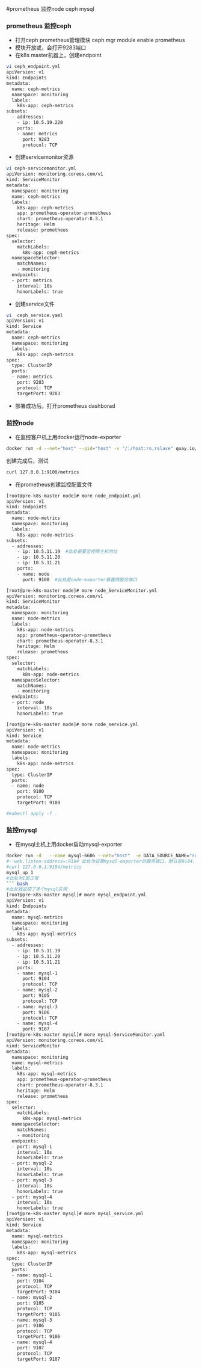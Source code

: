 #prometheus 监控node ceph mysql
### prometheus 监控ceph
- 打开ceph prometheus管理模块
ceph mgr module enable prometheus
- 模块开放或，会打开9283端口
- 在k8s master机器上，创建endpoint
``` bash
vi ceph_endpoint.yml
apiVersion: v1
kind: Endpoints
metadata:
  name: ceph-metrics
  namespace: monitoring
  labels:
    k8s-app: ceph-metrics
subsets:
  - addresses:
    - ip: 10.5.19.220
    ports:
    - name: metrics
      port: 9283
      protocol: TCP
```
- 创建servicemonitor资源
``` bash
vi ceph-servicemonitor.yml
apiVersion: monitoring.coreos.com/v1
kind: ServiceMonitor
metadata:
  namespace: monitoring
  name: ceph-metrics
  labels:
    k8s-app: ceph-metrics
    app: prometheus-operator-prometheus
    chart: prometheus-operator-8.3.1
    heritage: Helm
    release: prometheus
spec:
  selector:
    matchLabels:
      k8s-app: ceph-metrics
  namespaceSelector:
    matchNames:
    - monitoring
  endpoints:
  - port: metrics
    interval: 10s
    honorLabels: true
```
- 创建service文件
``` bash 
vi  ceph_service.yaml
apiVersion: v1
kind: Service
metadata:
  name: ceph-metrics
  namespace: monitoring
  labels:
    k8s-app: ceph-metrics
spec:
  type: ClusterIP
  ports:
  - name: metrics
    port: 9283
    protocol: TCP
    targetPort: 9283
```
- 部署成功后。打开prometheus dashborad

### 监控node
- 在监控客户机上用docker运行node-exporter
``` bash
docker run -d --net="host" --pid="host" -v "/:/host:ro,rslave" quay.io/prometheus/node-exporter --path.rootfs=/host
```
创建完成后，测试
``` bash
curl 127.0.0.1:9100/metrics
```
- 在prometheus创建监控配置文件
``` bash
[root@pre-k8s-master node]# more node_endpoint.yml
apiVersion: v1
kind: Endpoints
metadata:
  name: node-metrics
  namespace: monitoring
  labels:
    k8s-app: node-metrics
subsets:
  - addresses:
    - ip: 10.5.11.19  #此处是要监控得主机地址
    - ip: 10.5.11.20
    - ip: 10.5.11.21
    ports:
    - name: node
      port: 9100  #此处是node-exporter暴露得服务端口

[root@pre-k8s-master node]# more node_ServiceMonitor.yml
apiVersion: monitoring.coreos.com/v1
kind: ServiceMonitor
metadata:
  namespace: monitoring
  name: node-metrics
  labels:
    k8s-app: node-metrics
    app: prometheus-operator-prometheus
    chart: prometheus-operator-8.3.1
    heritage: Helm
    release: prometheus
spec:
  selector:
    matchLabels:
      k8s-app: node-metrics
  namespaceSelector:
    matchNames:
    - monitoring
  endpoints:
  - port: node
    interval: 10s
    honorLabels: true

[root@pre-k8s-master node]# more node_service.yml
apiVersion: v1
kind: Service
metadata:
  name: node-metrics
  namespace: monitoring
  labels:
    k8s-app: node-metrics
spec:
  type: ClusterIP
  ports:
  - name: node
    port: 9100
    protocol: TCP
    targetPort: 9100

#kubectl apply -f .
```
### 监控mysql
- 在mysql主机上用docker启动mysql-exporter
``` bash
docker run -d   --name mysql-6606 --net="host"  -e DATA_SOURCE_NAME="root:tjc8dFX4Nraq3xt8tnrW@(127.0.0.1:6606)/"   prom/mysqld-exporter --web.listen-address=:9104
#--web.listen-address=:9104 此处为设置mysql-exporter的服务端口，默认是9104，如果有多个mysql实例，可以修改不同端口监控
#curl 127.0.0.1:9104/metrics
mysql_up 1 
#此处为1是正常
``` bash
#此处我监控了多个mysql实例
[root@pre-k8s-master mysql]# more mysql_endpoint.yml
apiVersion: v1
kind: Endpoints
metadata:
  name: mysql-metrics
  namespace: monitoring
  labels:
    k8s-app: mysql-metrics
subsets:
  - addresses:
    - ip: 10.5.11.19
    - ip: 10.5.11.20
    - ip: 10.5.11.21
    ports:
    - name: mysql-1
      port: 9104
      protocol: TCP
    - name: mysql-2
      port: 9105
      protocol: TCP
    - name: mysql-3
      port: 9106
      protocol: TCP
    - name: mysql-4
      port: 9107
[root@pre-k8s-master mysql]# more mysql-ServiceMonitor.yaml
apiVersion: monitoring.coreos.com/v1
kind: ServiceMonitor
metadata:
  namespace: monitoring
  name: mysql-metrics
  labels:
    k8s-app: mysql-metrics
    app: prometheus-operator-prometheus
    chart: prometheus-operator-8.3.1
    heritage: Helm
    release: prometheus
spec:
  selector:
    matchLabels:
      k8s-app: mysql-metrics
  namespaceSelector:
    matchNames:
    - monitoring
  endpoints:
  - port: mysql-1
    interval: 10s
    honorLabels: true
  - port: mysql-2
    interval: 10s
    honorLabels: true
  - port: mysql-3
    interval: 10s
    honorLabels: true
  - port: mysql-4
    interval: 10s
    honorLabels: true
[root@pre-k8s-master mysql]# more mysql_service.yml
apiVersion: v1
kind: Service
metadata:
  name: mysql-metrics
  namespace: monitoring
  labels:
    k8s-app: mysql-metrics
spec:
  type: ClusterIP
  ports:
  - name: mysql-1
    port: 9104
    protocol: TCP
    targetPort: 9104
  - name: mysql-2
    port: 9105
    protocol: TCP
    targetPort: 9105
  - name: mysql-3
    port: 9106
    protocol: TCP
    targetPort: 9106
  - name: mysql-4
    port: 9107
    protocol: TCP
    targetPort: 9107
```
